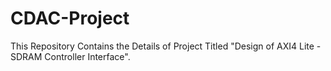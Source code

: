 # CDAC-Project
This Repository Contains the Details of Project Titled "Design of AXI4 Lite - SDRAM Controller Interface". 
